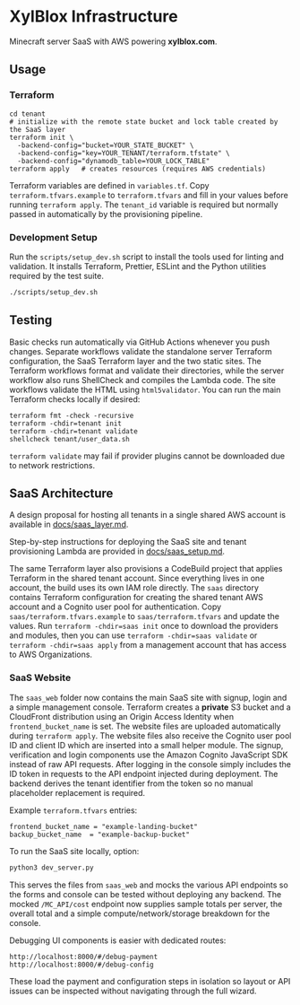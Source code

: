 # XylBlox Infrastructure

Minecraft server SaaS with AWS powering **xylblox.com**.

## Usage

### Terraform

```
cd tenant
# initialize with the remote state bucket and lock table created by the SaaS layer
terraform init \
  -backend-config="bucket=YOUR_STATE_BUCKET" \
  -backend-config="key=YOUR_TENANT/terraform.tfstate" \
  -backend-config="dynamodb_table=YOUR_LOCK_TABLE"
terraform apply   # creates resources (requires AWS credentials)
```

Terraform variables are defined in `variables.tf`. Copy `terraform.tfvars.example`
to `terraform.tfvars` and fill in your values before running `terraform apply`.
The `tenant_id` variable is required but normally passed in automatically by
the provisioning pipeline.

### Development Setup

Run the `scripts/setup_dev.sh` script to install the tools used for
linting and validation. It installs Terraform, Prettier, ESLint and the
Python utilities required by the test suite.

```bash
./scripts/setup_dev.sh
```

## Testing

Basic checks run automatically via GitHub Actions whenever you push changes.
Separate workflows validate the standalone server Terraform configuration, the
SaaS Terraform layer and the two static sites. The Terraform workflows format
and validate their directories, while the server workflow also runs ShellCheck
and compiles the Lambda code. The site workflows validate the HTML using
`html5validator`. You can run the main Terraform checks locally if desired:

```
terraform fmt -check -recursive
terraform -chdir=tenant init
terraform -chdir=tenant validate
shellcheck tenant/user_data.sh
```

`terraform validate` may fail if provider plugins cannot be downloaded due to
network restrictions.

## SaaS Architecture

A design proposal for hosting all tenants in a single shared AWS account is available in [docs/saas_layer.md](docs/saas_layer.md).

Step-by-step instructions for deploying the SaaS site and tenant provisioning Lambda are provided in [docs/saas_setup.md](docs/saas_setup.md).

The same Terraform layer also provisions a CodeBuild project that applies Terraform in the shared tenant account. Since everything lives in one account, the build uses its own IAM role directly.
The `saas` directory contains Terraform configuration for creating the shared tenant AWS account and a Cognito user pool for authentication. Copy `saas/terraform.tfvars.example` to `saas/terraform.tfvars` and update the values. Run `terraform -chdir=saas init` once to download the providers and modules, then you can use `terraform -chdir=saas validate` or `terraform -chdir=saas apply` from a management account that has access to AWS Organizations.

### SaaS Website

The `saas_web` folder now contains the main SaaS site with signup, login and a
simple management console. Terraform creates a **private** S3 bucket and a
CloudFront distribution using an Origin Access Identity when
`frontend_bucket_name` is set. The website files are uploaded automatically
during `terraform apply`. The website files also receive the Cognito user pool
ID and client ID which are inserted into a small helper module. The signup,
verification and login components use the Amazon Cognito JavaScript SDK instead
of raw API requests. After logging in the console simply includes the ID token
in requests to the API endpoint injected during deployment. The backend derives
the tenant identifier from the token so no manual placeholder replacement is
required.

Example `terraform.tfvars` entries:

```hcl
frontend_bucket_name = "example-landing-bucket"
backup_bucket_name  = "example-backup-bucket"
```

To run the SaaS site locally,
option:

```bash
python3 dev_server.py
```

This serves the files from `saas_web` and mocks the various API endpoints so the
forms and console can be tested without deploying any backend. The mocked
`/MC_API/cost` endpoint now supplies sample totals per server, the overall total
and a simple compute/network/storage breakdown for the console.

Debugging UI components is easier with dedicated routes:

```
http://localhost:8000/#/debug-payment
http://localhost:8000/#/debug-config
```

These load the payment and configuration steps in isolation so layout or API
issues can be inspected without navigating through the full wizard.
